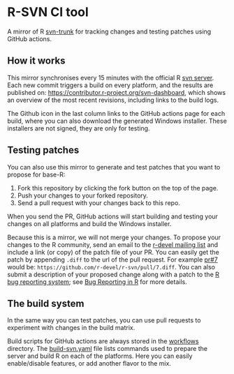 # R-SVN CI tool

A mirror of R [svn-trunk](https://svn.r-project.org/R/trunk/) for tracking changes and testing patches using GitHub actions. 

## How it works

This mirror synchronises every 15 minutes with the official R [svn server](https://svn.r-project.org/R/trunk/). Each new commit triggers a build on every platform, and the results are published on: https://contributor.r-project.org/svn-dashboard, which shows an overview of the most recent revisions, including links to the build logs.

The Github icon in the last column links to the GitHub actions page for each build, where you can also download the generated Windows installer. These installers are not signed, they are only for testing.

## Testing patches

You can also use this mirror to generate and test patches that you want to propose for base-R:

 1. Fork this repository by clicking the fork button on the top of the page.
 2. Push your changes to your forked repository.
 3. Send a pull request with your changes back to this repo.

When you send the PR, GitHub actions will start building and testing your changes on all platforms and build the Windows installer.

Because this is a mirror, we will not merge your changes. To propose your changes to the R community, send an email to the [r-devel mailing list](https://www.r-project.org/mail.html) and include a link (or copy) of the patch file of your PR. You can easily get the patch by appending `.diff` to the url of the pull request. For example [pr#7](https://github.com/r-devel/r-svn/pull/7) would be: `https://github.com/r-devel/r-svn/pull/7.diff`. You can also submit a description of your proposed change along with a patch to the [R bug reporting system](https://bugs.r-project.org/); see [Bug Reporting in R](https://www.r-project.org/bugs.html) for more details.

## The build system

In the same way you can test patches, you can use pull requests to experiment with changes in the build matrix.

Build scripts for GitHub actions are always stored in the [workflows](./workflows) directory. The [build-svn.yaml](./workflows/build-svn.yaml) file lists commands used to prepare the server and build R on each of the platforms. Here you can easily enable/disable features, or add another flavor to the mix.

